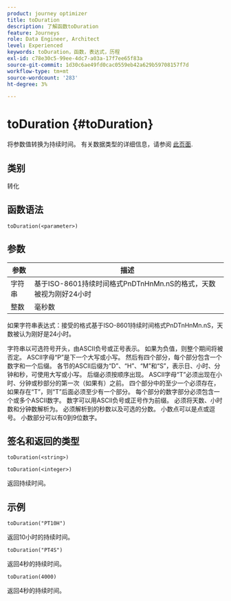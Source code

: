 ```yaml
---
product: journey optimizer
title: toDuration
description: 了解函数toDuration
feature: Journeys
role: Data Engineer, Architect
level: Experienced
keywords: toDuration，函数，表达式，历程
exl-id: c78e30c5-99ee-4dc7-a03a-17f7ee65f83a
source-git-commit: 1d30c6ae49fd0cac0559eb42a629b59708157f7d
workflow-type: tm+mt
source-wordcount: '283'
ht-degree: 3%

---
```


# toDuration {#toDuration}

将参数值转换为持续时间。 有关数据类型的详细信息，请参阅 [此页面](../expression/data-types.md).

## 类别

转化

## 函数语法

`toDuration(<parameter>)`

## 参数

| 参数 | 描述 |
|--- |--- |
| 字符串 | 基于ISO-8601持续时间格式PnDTnHnMn.nS的格式，天数被视为刚好24小时 |
| 整数 | 毫秒数 |

如果字符串表达式：接受的格式基于ISO-8601持续时间格式PnDTnHnMn.nS，天数被认为刚好是24小时。

字符串以可选符号开头，由ASCII负号或正号表示。 如果为负值，则整个期间将被否定。 ASCII字母“P”是下一个大写或小写。 然后有四个部分，每个部分包含一个数字和一个后缀。 各节的ASCII后缀为“D”、“H”、“M”和“S”，表示日、小时、分钟和秒，可使用大写或小写。 后缀必须按顺序出现。 ASCII字母“T”必须出现在小时、分钟或秒部分的第一次（如果有）之前。 四个部分中的至少一个必须存在，如果存在“T”，则“T”后面必须至少有一个部分。 每个部分的数字部分必须包含一个或多个ASCII数字。 数字可以用ASCII负号或正号作为前缀。 必须将天数、小时数和分钟数解析为。 必须解析到的秒数以及可选的分数。 小数点可以是点或逗号。 小数部分可以有0到9位数字。

## 签名和返回的类型

`toDuration(<string>)`

`toDuration(<integer>)`

返回持续时间。

## 示例

`toDuration("PT10H")`

返回10小时的持续时间。

`toDuration("PT4S")`

返回4秒的持续时间。

`toDuration(4000)`

返回4秒的持续时间。

